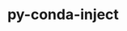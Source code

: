 ---
title: "py-conda-inject"
layout: cache
categories: [package, develop]
meta: {"versions": ["1.3.1"], "compilers": ["gcc@=7.3.1"], "oss": ["amzn2"], "platforms": ["linux"], "targets": ["aarch64", "x86_64_v3"], "stacks": ["aws-isc", "aws-isc-aarch64", "root"], "num_specs": 8, "num_specs_by_stack": {"root": 8, "aws-isc-aarch64": 4, "aws-isc": 4}}
spec_details: [{"hash": "s2ot5oargmwjxvfv7gzrt5kg6scsyk7q", "compiler": "gcc@=7.3.1", "versions": ["1.3.1"], "os": "amzn2", "platform": "linux", "target": "aarch64", "variants": ["build_system=python_pip"], "stacks": ["root", "aws-isc-aarch64"], "size": "-", "tarball": "https://binaries.spack.io/develop/build_cache/linux-amzn2-aarch64/gcc-7.3.1/py-conda-inject-1.3.1/linux-amzn2-aarch64-gcc-7.3.1-py-conda-inject-1.3.1-s2ot5oargmwjxvfv7gzrt5kg6scsyk7q.spack"}, {"hash": "wlf4ysgy2fnwsjegoovo7iqjbqwnohct", "compiler": "gcc@=7.3.1", "versions": ["1.3.1"], "os": "amzn2", "platform": "linux", "target": "aarch64", "variants": ["build_system=python_pip"], "stacks": ["root", "aws-isc-aarch64"], "size": "-", "tarball": "https://binaries.spack.io/develop/build_cache/linux-amzn2-aarch64/gcc-7.3.1/py-conda-inject-1.3.1/linux-amzn2-aarch64-gcc-7.3.1-py-conda-inject-1.3.1-wlf4ysgy2fnwsjegoovo7iqjbqwnohct.spack"}, {"hash": "xrojb4pewvpvfqylp6tdhuaaw35dj3og", "compiler": "gcc@=7.3.1", "versions": ["1.3.1"], "os": "amzn2", "platform": "linux", "target": "aarch64", "variants": ["build_system=python_pip"], "stacks": ["root", "aws-isc-aarch64"], "size": "-", "tarball": "https://binaries.spack.io/develop/build_cache/linux-amzn2-aarch64/gcc-7.3.1/py-conda-inject-1.3.1/linux-amzn2-aarch64-gcc-7.3.1-py-conda-inject-1.3.1-xrojb4pewvpvfqylp6tdhuaaw35dj3og.spack"}, {"hash": "ykgfdtp4u5bodquapsixda2pyb2k3lf7", "compiler": "gcc@=7.3.1", "versions": ["1.3.1"], "os": "amzn2", "platform": "linux", "target": "aarch64", "variants": ["build_system=python_pip"], "stacks": ["root", "aws-isc-aarch64"], "size": "-", "tarball": "https://binaries.spack.io/develop/build_cache/linux-amzn2-aarch64/gcc-7.3.1/py-conda-inject-1.3.1/linux-amzn2-aarch64-gcc-7.3.1-py-conda-inject-1.3.1-ykgfdtp4u5bodquapsixda2pyb2k3lf7.spack"}, {"hash": "jiqv4bowmifizerkrzcx2ngxridpx7cp", "compiler": "gcc@=7.3.1", "versions": ["1.3.1"], "os": "amzn2", "platform": "linux", "target": "x86_64_v3", "variants": ["build_system=python_pip"], "stacks": ["aws-isc", "root"], "size": "-", "tarball": "https://binaries.spack.io/develop/build_cache/linux-amzn2-x86_64_v3/gcc-7.3.1/py-conda-inject-1.3.1/linux-amzn2-x86_64_v3-gcc-7.3.1-py-conda-inject-1.3.1-jiqv4bowmifizerkrzcx2ngxridpx7cp.spack"}, {"hash": "o7prkziar7f2llujaxsgy2r4gwh2qqcs", "compiler": "gcc@=7.3.1", "versions": ["1.3.1"], "os": "amzn2", "platform": "linux", "target": "x86_64_v3", "variants": ["build_system=python_pip"], "stacks": ["aws-isc", "root"], "size": "-", "tarball": "https://binaries.spack.io/develop/build_cache/linux-amzn2-x86_64_v3/gcc-7.3.1/py-conda-inject-1.3.1/linux-amzn2-x86_64_v3-gcc-7.3.1-py-conda-inject-1.3.1-o7prkziar7f2llujaxsgy2r4gwh2qqcs.spack"}, {"hash": "qyczhsqc42ppimui7qgljlxwxrb2z4j3", "compiler": "gcc@=7.3.1", "versions": ["1.3.1"], "os": "amzn2", "platform": "linux", "target": "x86_64_v3", "variants": ["build_system=python_pip"], "stacks": ["aws-isc", "root"], "size": "-", "tarball": "https://binaries.spack.io/develop/build_cache/linux-amzn2-x86_64_v3/gcc-7.3.1/py-conda-inject-1.3.1/linux-amzn2-x86_64_v3-gcc-7.3.1-py-conda-inject-1.3.1-qyczhsqc42ppimui7qgljlxwxrb2z4j3.spack"}, {"hash": "tyucxcalqroqpvd2nhgiufctij2p67ci", "compiler": "gcc@=7.3.1", "versions": ["1.3.1"], "os": "amzn2", "platform": "linux", "target": "x86_64_v3", "variants": ["build_system=python_pip"], "stacks": ["aws-isc", "root"], "size": "-", "tarball": "https://binaries.spack.io/develop/build_cache/linux-amzn2-x86_64_v3/gcc-7.3.1/py-conda-inject-1.3.1/linux-amzn2-x86_64_v3-gcc-7.3.1-py-conda-inject-1.3.1-tyucxcalqroqpvd2nhgiufctij2p67ci.spack"}]
---